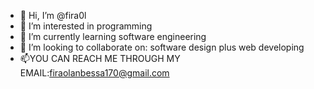 - 👋 Hi, I’m @fira0l
- 👀 I’m interested in programming
- 🌱 I’m currently learning software engineering
- 💞️ I’m looking to collaborate on: software design plus web developing
- 📫YOU CAN REACH ME THROUGH MY EMAIL:firaolanbessa170@gmail.com

<!---
fira0l/fira0l is a ✨ special ✨ repository because its `README.md` (this file) appears on your GitHub profile.
You can click the Preview link to take a look at your changes.
--->
